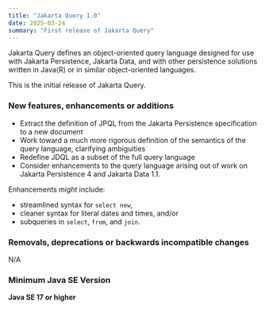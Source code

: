 ```yaml
---
title: "Jakarta Query 1.0"
date: 2025-03-24
summary: "First release of Jakarta Query"
---
```


Jakarta Query defines an object-oriented query language designed for use with Jakarta Persistence, Jakarta Data, and with other persistence solutions written in Java(R) or in similar object-oriented languages.

This is the initial release of Jakarta Query.

### New features, enhancements or additions

* Extract the definition of JPQL from the Jakarta Persistence specification to a new document
* Work toward a much more rigorous definition of the semantics of the query language, clarifying ambiguities 
* Redefine JDQL as a subset of the full query language
* Consider enhancements to the query language arising out of work on Jakarta Persistence 4 and Jakarta Data 1.1. 

Enhancements _might_ include:

- streamlined syntax for `select new`,
- cleaner syntax for literal dates and times, and/or
- subqueries in `select`, `from`, and `join`.

### Removals, deprecations or backwards incompatible changes

N/A

### Minimum Java SE Version

**Java SE 17 or higher**